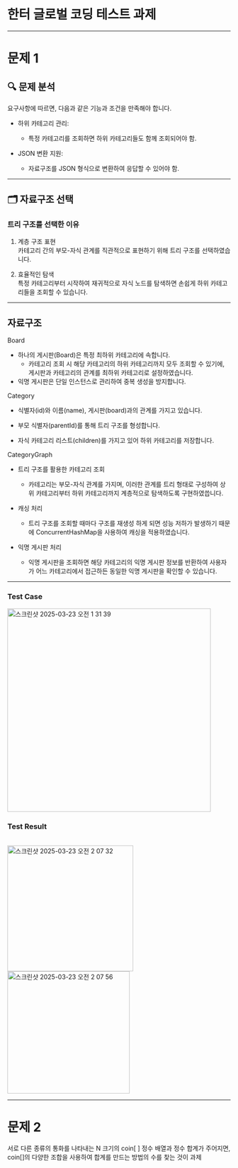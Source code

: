 # 한터 글로벌 코딩 테스트 과제
<hr/>


# 문제 1

## 🔍 문제 분석

요구사항에 따르면, 다음과 같은 기능과 조건을 만족해야 합니다.

- 하위 카테고리 관리:
  - 특정 카테고리를 조회하면 하위 카테고리들도 함께 조회되어야 함.

- JSON 변환 지원:

  - 자료구조를 JSON 형식으로 변환하여 응답할 수 있어야 함.

<hr/>

## 🗂️ 자료구조 선택

### 트리 구조를 선택한 이유

1. 계층 구조 표현 <br/>
카테고리 간의 부모-자식 관계를 직관적으로 표현하기 위해 트리 구조를 선택하였습니다.

2. 효율적인 탐색<br/>
특정 카테고리부터 시작하여 재귀적으로 자식 노드를 탐색하면 손쉽게 하위 카테고리들을 조회할 수 있습니다.

<hr/>

##  자료구조

Board

- 하나의 게시판(Board)은 특정 최하위 카테고리에 속합니다.
  - 카테고리 조회 시 해당 카테고리의 하위 카테고리까지 모두 조회할 수 있기에,
  게시판과 카테고리의 관계를 최하위 카테고리로 설정하였습니다.
- 익명 게시판은 단일 인스턴스로 관리하여 중복 생성을 방지합니다.

Category

- 식별자(id)와 이름(name), 게시판(board)과의 관계를 가지고 있습니다.

- 부모 식별자(parentId)를 통해 트리 구조를 형성합니다.

- 자식 카테고리 리스트(children)를 가지고 있어 하위 카테고리를 저장합니다.

CategoryGraph

- 트리 구조를 활용한 카테고리 조회
  - 카테고리는 부모-자식 관계를 가지며, 이러한 관계를 트리 형태로 구성하여 상위 카테고리부터 하위 카테고리까지 계층적으로 탐색하도록 구현하였씁니다.

- 캐싱 처리
  - 트리 구조를 조회할 때마다 구조를 재생성 하게 되면 성능 저하가 발생하기 때문에 ConcurrentHashMap을 사용하여 캐싱을 적용하였습니다.

- 익명 게시판 처리
  - 익명 게시판을 조회하면 해당 카테고리의 익명 게시판 정보를 반환하여  사용자가 어느 카테고리에서 접근하든 동일한 익명 게시판을 확인할 수 있습니다.

<hr/>

### Test Case
<img width="459" alt="스크린샷 2025-03-23 오전 1 31 39" src="https://github.com/user-attachments/assets/8b9a0559-7f10-4367-aba4-e316a3417c8a" /> <br />

### Test Result
 <br />
<img width="284" alt="스크린샷 2025-03-23 오전 2 07 32" src="https://github.com/user-attachments/assets/d5702db6-d156-43e7-9d1a-ae46ab4fb39f" /> <br />
<img width="276" alt="스크린샷 2025-03-23 오전 2 07 56" src="https://github.com/user-attachments/assets/d4d2e5ae-60af-476e-864e-eff2f2bf3cfd" /> <br />

<hr/>


# 문제 2

서로 다른 종류의 통화를 나타내는 N 크기의 coin[ ] 정수 배열과 정수 합계가 주어지면, <br />coin[]의 다양한 조합을 사용하여 합계를 만드는 방법의 수를 찾는 것이 과제

